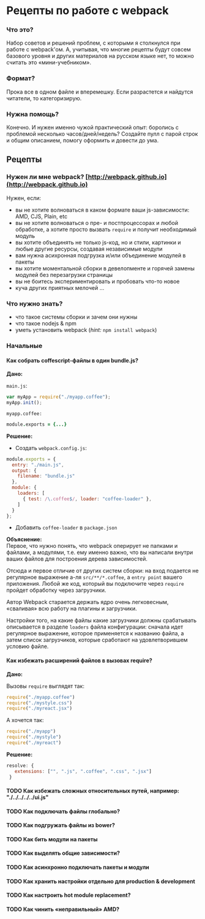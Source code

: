 # Рецепты по работе с webpack

### Что это?

Набор советов и решений проблем, с которыми я столкнулся при работе с webpack'ом. А, учитывая, что многие рецепты будут совсем базового уровня и других материалов на русском языке нет, то можно считать это «мини-учебником».

### Формат?

Пpока все в одном файле и вперемешку. Если разрастется и найдутся читатели, то категоризирую.

### Нужна помощь?

Конечно. И нужен именно чужой практический опыт: боролись с проблемой несколько часов/дней/недель? Создайте пулл с парой строк и общим описанием, помогу оформить и довести до ума.

## Рецепты

### Нужен ли мне webpack? [http://webpack.github.io](http://webpack.github.io)

Нужен, если:

* вы не хотите волноваться в каком формате ваши js-зависимости:  AMD, CJS, Plain, etc 
* вы не хотите волноваться о пре- и постпроцессорах и любой обработке, а хотите просто вызвать `require` и получит необходимый модуль
* вы хотите объединять не только js-код, но и стили, картинки и любые другие ресурсы, создавая независимые модули
* вам нужна асихронная подгрузка и/или объединение модулей в пакеты
* вы хотите моментальной сборки в девелопменте и горячей замены модулей без перезагрузки страницы
* вы не боитесь экспериментировать и пробовать что-то новое
* куча других приятных мелочей ...

### Что нужно знать?

* что такое системы сборки и зачем они нужны
* что такое nodejs & npm
* уметь установить webpack (*hint:* `npm install webpack`)

### Начальные

#### Как собрать coffescript-файлы в один bundle.js?

**Дано:**

`main.js`:

```js
var myApp = require("./myapp.coffee");
myApp.init();
```

`myapp.coffee:`   

```coffee
module.exports = {...}
```

**Решение:**   

* Создать `webpack.config.js`:

```js
module.exports = {
  entry: "./main.js",
  output: {
    filename: "bundle.js"      
  },
  module: {
    loaders: [
      { test: /\.coffee$/, loader: "coffee-loader" },
    ]
  }
};
```

* Добавить `coffee-loader` в `package.json`

**Объяснение:**   
Первое, что нужно понять, что webpack оперирует не папками и файлами, а модулями, т.е. ему именно важно, что вы написали внутри ваших файлов для построения дерева зависимостей.

Отсюда и первое отличие от других систем сборки: на вход подается не регулярное выражение а-ля `src/**/*.coffee`, а `entry point` вашего приложения. Любой же код, который вы подключите через `require` пройдет обработку через загрузчики.

Автор Webpack стaрается держать ядро очень легковесным, «сваливая» всю работу на плагины и загрузчики.

Настройки того, на какие файлы какие загрузчики должны срабатывать описывается в разделе `loaders` файла конфигурации: сначала идет регулярное выражение, которое применяется к названию файла, а затем список загрузчиков, которые сработают на удовлетворившем условию файле.

#### Как избежать расширений файлов в вызовах require?

**Дано:**

Вызовы `require` выглядят так:

```js
require("./myapp.coffee")
require("./mystyle.css")
require("./myreact.jsx")
```

А хочется так:

```js
require("./myapp")
require("./mystyle")
require("./myreact")
```

**Решение:**

```js
resolve: {
   extensions: ["", ".js", ".coffee", ".css", ".jsx"] 
 }
```

#### TODO Как избежать сложных относительных путей, например: "./../../../../ui.js"
#### TODO Как подключать файлы глобально?
#### TODO Как подгружать файлы из bower?
#### TODO Как бить модули на пакеты
#### TODO Как выделять общие зависимости?
#### TODO Как асинхронно подключать пакеты и модули
#### TODO Как хранить настройки отдельно для production & development
#### TODO Как настроить hot module replacement?
#### TODO Как чинить «неправильный» AMD?